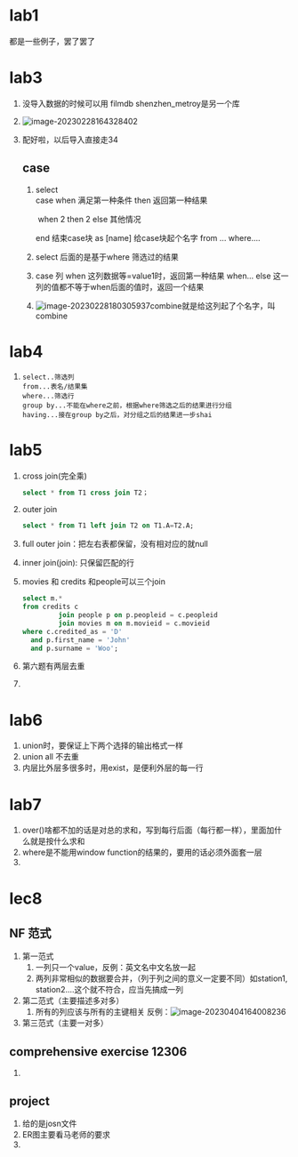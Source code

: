# lab1

都是一些例子，罢了罢了



# lab3

1. 没导入数据的时候可以用 filmdb shenzhen_metroy是另一个库

2. ![image-20230228164328402](C:\Users\maxin-12345\AppData\Roaming\Typora\typora-user-images\image-20230228164328402.png)

3. 配好啦，以后导入直接走34

   ## case

   1. select  
      case when 满足第一种条件 then 返回第一种结果

      ​           when               2                then            2
       else   其他情况

      end 结束case块
      as [name] 给case块起个名字
      from ...
      where....

   2. select 后面的是基于where 筛选过的结果

   3. case 列
                 when 这列数据等=value1时，返回第一种结果
                  when...
      else 这一列的值都不等于when后面的值时，返回一个结果

   4. ![image-20230228180305937](C:\Users\maxin-12345\AppData\Roaming\Typora\typora-user-images\image-20230228180305937.png)combine就是给这列起了个名字，叫combine

# lab4

1. ```
   select..筛选列
   from...表名/结果集
   where...筛选行
   group by...不能在where之前，根据where筛选之后的结果进行分组
   having...接在group by之后，对分组之后的结果进一步shai
   ```


# lab5

1. cross join(完全乘)

   ```sql
   select * from T1 cross join T2；
   ```

2. outer join

   ```sql
   select * from T1 left join T2 on T1.A=T2.A;
   ```

3. full outer join：把左右表都保留，没有相对应的就null

4. inner join(join): 只保留匹配的行

5. movies 和 credits 和people可以三个join

   ```sql
   select m.*
   from credits c
            join people p on p.peopleid = c.peopleid
            join movies m on m.movieid = c.movieid
   where c.credited_as = 'D'
     and p.first_name = 'John'
     and p.surname = 'Woo';
   ```

6. 第六题有两层去重

7. 

# lab6

1. union时，要保证上下两个选择的输出格式一样
2. union all 不去重
3. 内层比外层多很多时，用exist，是便利外层的每一行

# lab7

1. over()啥都不加的话是对总的求和，写到每行后面（每行都一样），里面加什么就是按什么求和
2. where是不能用window function的结果的，要用的话必须外面套一层
3. 

# lec8

## NF 范式

1. 第一范式
   1. 一列只一个value，反例：英文名中文名放一起
   2. 两列非常相似的数据要合并，（列于列之间的意义一定要不同）如station1, station2....这个就不符合，应当先搞成一列
2. 第二范式（主要描述多对多）
   1. 所有的列应该与所有的主键相关
      反例：![image-20230404164008236](C:\Users\maxin-12345\AppData\Roaming\Typora\typora-user-images\image-20230404164008236.png)
3. 第三范式（主要一对多）

## comprehensive exercise 12306

1. 

## project

1. 给的是josn文件
2. ER图主要看马老师的要求
3. 





















